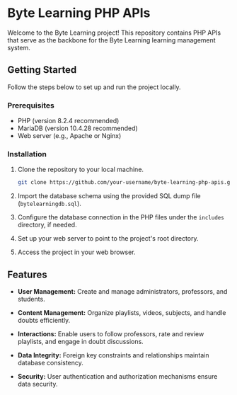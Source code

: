 # Byte Learning PHP APIs

Welcome to the Byte Learning project! This repository contains PHP APIs that serve as the backbone for the Byte Learning learning management system.

## Getting Started

Follow the steps below to set up and run the project locally.

### Prerequisites

- PHP (version 8.2.4 recommended)
- MariaDB (version 10.4.28 recommended)
- Web server (e.g., Apache or Nginx)

### Installation

1. Clone the repository to your local machine.

   ```bash
   git clone https://github.com/your-username/byte-learning-php-apis.git
   ```

2. Import the database schema using the provided SQL dump file (`bytelearningdb.sql`).

3. Configure the database connection in the PHP files under the `includes` directory, if needed.

4. Set up your web server to point to the project's root directory.

5. Access the project in your web browser.

## Features

- **User Management:** Create and manage administrators, professors, and students.

- **Content Management:** Organize playlists, videos, subjects, and handle doubts efficiently.

- **Interactions:** Enable users to follow professors, rate and review playlists, and engage in doubt discussions.

- **Data Integrity:** Foreign key constraints and relationships maintain database consistency.

- **Security:** User authentication and authorization mechanisms ensure data security.
